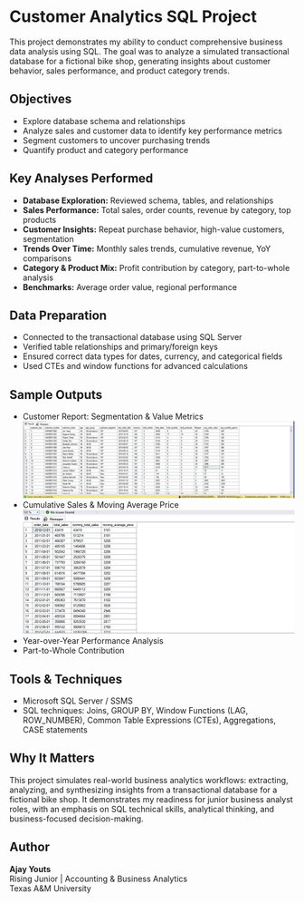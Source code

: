 # Customer Analytics SQL Project

This project demonstrates my ability to conduct comprehensive business data analysis using SQL.
The goal was to analyze a simulated transactional database for a fictional bike shop, generating insights about customer behavior, sales performance, and product category trends. 

## Objectives

- Explore database schema and relationships
- Analyze sales and customer data to identify key performance metrics
- Segment customers to uncover purchasing trends
- Quantify product and category performance

## Key Analyses Performed

- **Database Exploration:** Reviewed schema, tables, and relationships
- **Sales Performance:** Total sales, order counts, revenue by category, top products
- **Customer Insights:** Repeat purchase behavior, high-value customers, segmentation
- **Trends Over Time:** Monthly sales trends, cumulative revenue, YoY comparisons
- **Category & Product Mix:** Profit contribution by category, part-to-whole analysis
- **Benchmarks:** Average order value, regional performance

## Data Preparation

- Connected to the transactional database using SQL Server
- Verified table relationships and primary/foreign keys
- Ensured correct data types for dates, currency, and categorical fields
- Used CTEs and window functions for advanced calculations

## Sample Outputs

- Customer Report: Segmentation & Value Metrics
  ![Customer Report](https://raw.githubusercontent.com/ajayyouts/SQL-Sales-and-Customer-Analytics-Project/main/docs/customer_report.JPG)
- Cumulative Sales & Moving Average Price
  ![Cumulative Analysis](https://raw.githubusercontent.com/ajayyouts/SQL-Sales-and-Customer-Analytics-Project/main/docs/cumulative_analysis.JPG)
- Year-over-Year Performance Analysis
- Part-to-Whole Contribution

## Tools & Techniques

- Microsoft SQL Server / SSMS  
- SQL techniques: Joins, GROUP BY, Window Functions (LAG, ROW_NUMBER), Common Table Expressions (CTEs), Aggregations, CASE statements

## Why It Matters

This project simulates real-world business analytics workflows: extracting, analyzing, and synthesizing insights from a transactional database for a fictional bike shop.
It demonstrates my readiness for junior business analyst roles, with an emphasis on SQL technical skills, analytical thinking, and business-focused decision-making.

 ## Author

**Ajay Youts**  
Rising Junior | Accounting & Business Analytics  
Texas A&M University

